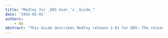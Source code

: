 ```yaml
---
title: "Medley for _DOS User_'s _Guide_"
date: '1993-03-01'
authors: 
    - NA
abstract: "This Guide describes Medley release 2.01 for DOS: The release contents, instructions for installing the release, and information on using it."
---
```


